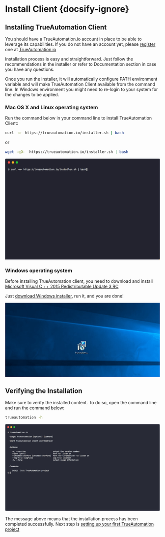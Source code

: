 # Install Client {docsify-ignore}
## Installing TrueAutomation Client

You should have a TrueAutomation.io account in place to be able to leverage its capabilities. If you do not have an account yet, please [register](https://app.trueautomation.io/auth/signup) one at [TrueAutomation.io](https://trueautomation.io/)

Installation process is easy and straightforward. Just follow the recommendations in the installer or refer to Documentation section in case you have any questions.

Once you run the installer, it will automatically configure PATH environment variable and will make TrueAutomation Client available from the command line. In Windows environment you might need to re-login to your system for the changes to be applied.

### Mac OS X and Linux operating system

Run the command below in your command line to install TrueAutomation Client:

```bash
curl -o- https://trueautomation.io/installer.sh | bash
```
or

```bash
wget -qO-  https://trueautomation.io/installer.sh | bash
```
![Unix](../_gif/unix.gif 'Install process')

### Windows operating system

Before installing TrueAutomation client, you need to download and install [Microsoft Visual C ++ 2015 Redistributable Update 3 RC](https://www.microsoft.com/en-us/download/details.aspx?id=52685) 

Just [download Windows installer](https://downloads.trueautomation.io/trueautomation-setup.exe), run it, and you are done!

  ![Windows](../_gif/windows.gif 'Windows installer')

## Verifying the Installation

Make sure to verify the installed content. To do so, open the command line and run the command below:

```bash
trueautomation -h
```

![Help](../_images/ta-help-output.png 'Help output')

The message above means that the installation process has been completed successfully. Next step is [setting up your first TrueAutomation project](/getting-started/project-setup.md)